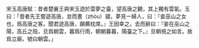 宋玉高唐賦：昔者楚襄王與宋玉遊於雲夢之臺，望高唐之觀，其上獨有雲氣。玉曰：「昔者先王嘗遊高唐，怠而晝（zhòu）寢，夢見一婦人，曰：『妾巫山之女也，爲高唐之客。聞君遊高唐，願薦枕席。』王因幸之。去而辭曰：『妾在巫山之陽，高丘之阻，旦爲朝雲，暮爲行雨，朝朝暮暮，陽臺之下。』旦朝視之如言。故爲立廟，號曰朝雲。」